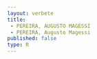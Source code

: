 ```yaml
---
layout: verbete
title:
 - PEREIRA, AUGUSTO MAGESSI
 - PEREIRA, Augusto Magessi
published: false
type: R
---
```


